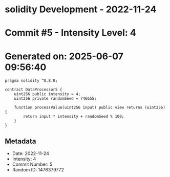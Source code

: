﻿# solidity Development - 2022-11-24
# Commit #5 - Intensity Level: 4
# Generated on: 2025-06-07 09:56:40
```solidity
pragma solidity ^0.8.0;

contract DataProcessor5 {
    uint256 public intensity = 4;
    uint256 private randomSeed = 746655;

    function processValue(uint256 input) public view returns (uint256) {
        return input * intensity + randomSeed % 100;
    }
}
```
## Metadata
- Date: 2022-11-24
- Intensity: 4
- Commit Number: 5
- Random ID: 1476379772

